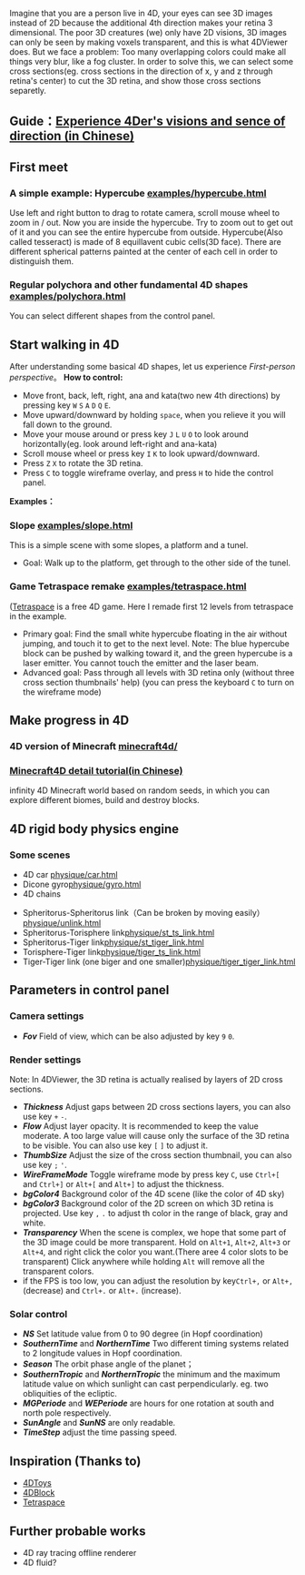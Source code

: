 Imagine that you are a person live in 4D, your eyes can see 3D images instead of 2D because the additional 4th direction makes your retina 3 dimensional.
The poor 3D creatures (we) only have 2D visions, 3D images can only be seen by making voxels transparent, and this is what 4DViewer does. But we face a problem: Too many overlapping colors could make all things very blur, like a fog cluster. In order to solve this, we can select some cross sections(eg. cross sections in the direction of x, y and z through retina's center) to cut the 3D retina, and show those cross sections separetly.

## Guide：[Experience 4Der's visions and sence of direction (in Chinese)](https://wxyhly.github.io/archives/eye3d/)

## First meet

### A simple example: Hypercube [examples/hypercube.html](https://wxyhly.github.io/4dViewer/examples/hypercube.html)

Use left and right button to drag to rotate camera, scroll mouse wheel to zoom in / out. Now you are inside the hypercube. Try to zoom out to get out of it and you can see the entire hypercube from outside.
Hypercube(Also called tesseract) is made of 8 equillavent cubic cells(3D face). There are different spherical patterns painted at the center of each cell in order to distinguish them.

### Regular polychora and other fundamental 4D shapes [examples/polychora.html](https://wxyhly.github.io/4dViewer/examples/polychora.html)

You can select different shapes from the control panel.

## Start walking in 4D

After understanding some basical 4D shapes, let us experience *First-person perspective*。
**How to control:** 
- Move front, back, left, right, ana and kata(two new 4th directions) by pressing key `W` `S` `A` `D` `Q` `E`.
- Move upward/downward by holding `space`, when you relieve it you will fall down to the ground.
- Move your mouse around or press key `J` `L` `U` `O` to look around horizontally(eg. look around left-right and ana-kata)
- Scroll mouse wheel or press key `I` `K` to look upward/downward.
- Press `Z` `X` to rotate the 3D retina.
- Press `C` to toggle wireframe overlay, and press `H` to hide the control panel.

**Examples：**

### Slope [examples/slope.html](https://wxyhly.github.io/4dViewer/examples/slope.html)

This is a simple scene with some slopes, a platform and a tunel.
- Goal: Walk up to the platform, get through to the other side of the tunel.

### Game Tetraspace remake [examples/tetraspace.html](https://wxyhly.github.io/4dViewer/examples/tetraspace.html)
([Tetraspace](https://rantonels.itch.io/brane) is a free 4D game. Here I remade first 12 levels from tetraspace in the example.

+ Primary goal: Find the small white hypercube floating in the air without jumping, and touch it to get to the next level. Note: The blue hypercube block can be pushed by walking toward it, and the green hypercube is a laser emitter. You cannot touch the emitter and the laser beam.
+ Advanced goal: Pass through all levels with 3D retina only (without three cross section thumbnails' help)  (you can press the keyboard `C` to turn on the wireframe mode)

## Make progress in 4D

### 4D version of Minecraft [minecraft4d/](https://wxyhly.github.io/4dViewer/minecraft4d/)

### [Minecraft4D detail tutorial(in Chinese)](https://wxyhly.github.io/programs/mc4tutorial.html)

infinity 4D Minecraft world based on random seeds, in which you can explore different biomes, build and destroy blocks.

## 4D rigid body physics engine

### Some scenes

- 4D car [physique/car.html](https://wxyhly.github.io/4dViewer/physique/car.html)
- Dicone gyro[physique/gyro.html](https://wxyhly.github.io/4dViewer/physique/gyro.html)
- 4D chains
 + Spheritorus-Spheritorus link（Can be broken by moving easily）[physique/unlink.html](https://wxyhly.github.io/4dViewer/physique/unlink.html)
 + Spheritorus-Torisphere link[physique/st_ts_link.html](https://wxyhly.github.io/4dViewer/physique/st_ts_link.html)
 + Spheritorus-Tiger link[physique/st_tiger_link.html](https://wxyhly.github.io/4dViewer/physique/st_tiger_link.html)
 + Torisphere-Tiger link[physique/tiger_ts_link.html](https://wxyhly.github.io/4dViewer/physique/tiger_ts_link.html)
 + Tiger-Tiger link (one biger and one smaller)[physique/tiger_tiger_link.html](https://wxyhly.github.io/4dViewer/physique/tiger_tiger_link.html)

## Parameters in control panel
### Camera settings
- ***Fov***  Field of view, which can be also adjusted by key `9` `0`.

### Render settings

Note: In 4DViewer, the 3D retina is actually realised by layers of 2D cross sections.
- ***Thickness***  Adjust gaps between 2D cross sections layers, you can also use key `+` `-`.
- ***Flow***  Adjust layer opacity. It is recommended to keep the value moderate. A too large value will cause only the surface of the 3D retina to be visible. You can also use key `[` `]` to adjust it.
- ***ThumbSize***  Adjust the size of the cross section thumbnail, you can also use key `;` `'`.
- ***WireFrameMode***  Toggle wireframe mode by press key `C`, use `Ctrl+[` and `Ctrl+]` or `Alt+[` and `Alt+]` to adjust the thickness.
- ***bgColor4***  Background color of the 4D scene (like the color of 4D sky)
- ***bgColor3***  Background color of the 2D screen on which 3D retina is projected. Use key `,` `.` to adjust th color in the range of black, gray and white.
- ***Transparency***  When the scene is complex, we hope that some part of the 3D image could be more transparent. Hold on `Alt+1`, `Alt+2`, `Alt+3` or `Alt+4`, and right click the color you want.(There aree 4 color slots to be transparent) Click anywhere while holding `Alt` will remove all the transparent colors.
- if the FPS is too low, you can adjust the resolution by key`Ctrl+,` or `Alt+,` (decrease) and `Ctrl+.` or `Alt+.` (increase).

### Solar control

- ***NS*** Set latitude value from 0 to 90 degree (in Hopf coordination)
- ***SouthernTime*** and ***NorthernTime*** Two different timing systems related to 2 longitude values in Hopf coordination. 
- ***Season*** The orbit phase angle of the planet；
- ***SouthernTropic*** and ***NorthernTropic*** 
the minimum and the maximum latitude value on which sunlight can cast perpendicularly. eg. two obliquities of the ecliptic.
- ***MGPeriode***  and ***WEPeriode***  are hours for one rotation at south and north pole respectively.
- ***SunAngle*** and ***SunNS*** are only readable.
- ***TimeStep***  adjust the time passing speed.

## Inspiration (Thanks to)
- [4DToys](http://4dtoys.com/)
- [4DBlock](http://www.urticator.net/blocks/)
- [Tetraspace](https://rantonels.itch.io/brane)

## Further probable works

- 4D ray tracing offline renderer
- 4D fluid?